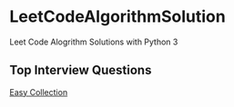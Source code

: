 # LeetCodeAlgorithmSolution
Leet Code Alogrithm Solutions with Python 3

## Top Interview Questions
[Easy Collection](https://leetcode.com/explore/interview/card/top-interview-questions-easy/) 

